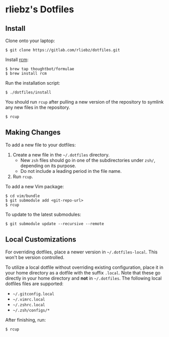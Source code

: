 rliebz's Dotfiles
=================

Install
-------

Clone onto your laptop:

    $ git clone https://gitlab.com/rliebz/dotfiles.git

Install [rcm](https://github.com/thoughtbot/rcm):

    $ brew tap thoughtbot/formulae
    $ brew install rcm

Run the installation script:

    $ ./dotfiles/install

You should run `rcup` after pulling a new version of the repository to symlink
any new files in the repository.

    $ rcup


Making Changes
--------------

To add a new file to your dotfiles:

1. Create a new file in the `~/.dotfiles` directory.
    - New `zsh` files should go in one of the subdirectories under `zsh/`,
      depending on its purpose.
    - Do not include a leading period in the file name.
2. Run `rcup`.

To add a new Vim package:

    $ cd vim/bundle
    $ git submodule add <git-repo-url>
    $ rcup

To update to the latest submodules:

    $ git submodule update --recursive --remote


Local Customizations
--------------------

For overriding dotfiles, place a newer version in `~/.dotfiles-local`. This
won't be version controlled.

To utilize a local dotfile without overriding existing configuration, place it
in your home directory as a dotfile with the suffix `.local`. Note that these
go directly in your home directory and **not** in `~/.dotfiles`. The following
local dotfiles files are supported:

- `~/.gitconfig.local`
- `~/.vimrc.local`
- `~/.zshrc.local`
- `~/.zsh/configs/*`

After finishing, run:

    $ rcup
